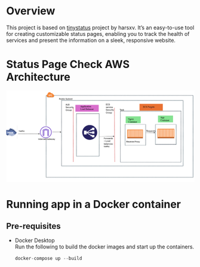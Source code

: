 # Overview 
This project is based on [tinystatus](https://github.com/harsxv/tinystatus) project by harsxv. It’s an easy-to-use tool for creating customizable status pages, enabling you to track the health of services and present the information on a sleek, responsive website.

# Status Page Check AWS Architecture
![er](https://github.com/WendyNkosi/Status-Check/blob/main/Screenshot%202025-01-10%20140558.png)

# Running app in a Docker container

## Pre-requisites
- Docker Desktop<br>
Run the following to build the docker images and start up the containers.<br>
  ```python
  docker-compose up --build
  ```
